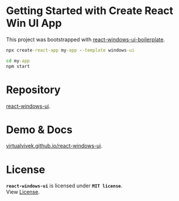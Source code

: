# Getting Started with Create React Win UI App

This project was bootstrapped with [react-windows-ui-boilerplate](https://github.com/virtualvivek/react-windows-ui-boilerplate).

```cmd
npx create-react-app my-app --template windows-ui
```
```cmd
cd my-app
npm start
```

# Repository
[react-windows-ui](https://github.com/virtualvivek/react-windows-ui).

# Demo & Docs
[virtualvivek.github.io/react-windows-ui](https://virtualvivek.github.io/react-windows-ui).


# License

**`react-windows-ui`** is licensed under **`MIT license`**.<br/>
View [License](https://github.com/virtualvivek/react-windows-ui/blob/main/LICENSE).
